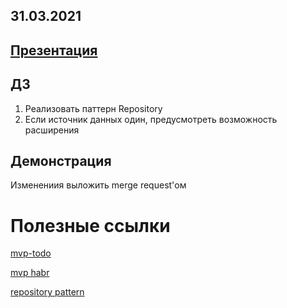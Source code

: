 ## 31.03.2021
## [Презентация](https://docs.google.com/presentation/d/1xOTBhT5cMIlSE9c4BFpuv8sA9WZONlkepeGO2-_UHBs/edit?usp=sharing)

## ДЗ

1. Реализовать паттерн Repository
2. Если источник данных один, предусмотреть возможность расширения

## Демонстрация

Изменениия выложить merge request'ом


# Полезные ссылки

[mvp-todo](https://github.com/android/architecture-samples/tree/todo-mvp)

[mvp habr](https://habr.com/ru/post/343438/)

[repository pattern](https://nuancesprog.ru/p/4899/)




